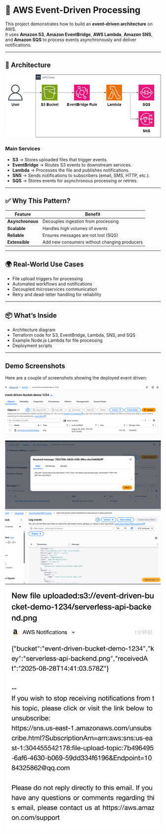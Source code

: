 # 🔁 AWS Event-Driven Processing

This project demonstrates how to build an **event-driven architecture** on AWS.  
It uses **Amazon S3**, **Amazon EventBridge**, **AWS Lambda**, **Amazon SNS**, and **Amazon SQS** to process events asynchronously and deliver notifications.

---

## 📐 Architecture

![AWS Event-Driven Diagram](diagram/aws-event-driven.png)

### Main Services
- **S3** → Stores uploaded files that trigger events.
- **EventBridge** → Routes S3 events to downstream services.
- **Lambda** → Processes the file and publishes notifications.
- **SNS** → Sends notifications to subscribers (email, SMS, HTTP, etc.).
- **SQS** → Stores events for asynchronous processing or retries.

---

## ✅ Why This Pattern?

| Feature       | Benefit                                      |
|--------------|----------------------------------------------|
| **Asynchronous** | Decouples ingestion from processing |
| **Scalable**      | Handles high volumes of events       |
| **Reliable**      | Ensures messages are not lost (SQS) |
| **Extensible**    | Add new consumers without changing producers |

---

## 🌍 Real-World Use Cases
- File upload triggers for processing
- Automated workflows and notifications
- Decoupled microservices communication
- Retry and dead-letter handling for reliability

---

## 📦 What’s Inside
- Architecture diagram
- Terraform code for S3, EventBridge, Lambda, SNS, and SQS
- Example Node.js Lambda for file processing
- Deployment scripts

---

## Demo Screenshots

Here are a couple of screenshots showing the deployed event driven:

![Demo Screenshot 0](images/demo0.png)  
![Demo Screenshot 1](images/demo1.png)
![Demo Screenshot 2](images/demo2.png)
![Demo Screenshot 3](images/demo3.jpg)